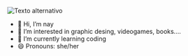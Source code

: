 ![Texto alternativo](https://i.imgur.com/7A5ZfPJ.gif)
- 👋 Hi, I’m nay
- 👀 I’m interested in graphic desing, videogames, books....
- 🌱 I’m currently learning coding
- 😄 Pronouns: she/her
<!---
naytxi/naytxi is a ✨ special ✨ repository because its `README.md` (this file) appears on your GitHub profile.
You can click the Preview link to take a look at your changes.
--->
